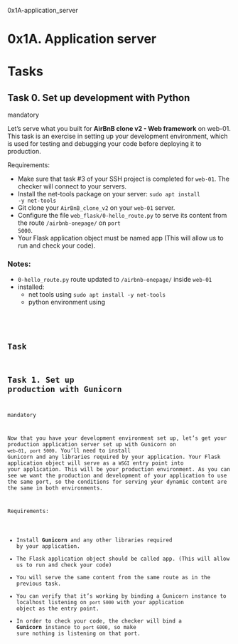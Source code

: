 0x1A-application_server

# 0x1A. Application server
# Tasks
## Task 0. Set up development with Python
mandatory

Let’s serve what you built for <strong>AirBnB clone v2 - Web framework</strong>
on web-01. This task is an exercise in setting up your development environment,
which is used for testing and debugging your code before deploying it to
production.

Requirements:
-	Make sure that task #3 of your SSH project is completed for
<code>web-01</code>. The checker will connect to your servers.
-	Install the net-tools package on your server:
<code>sudo apt install -y net-tools</code>
-	Git clone your <code>AirBnB_clone_v2</code> on your <code>web-01</code>
server.
-	Configure the file <code>web_flask/0-hello_route.py</code> to serve its
content from the route <code>/airbnb-onepage/</code> on <code>port 5000</code>.
-	Your Flask application object must be named app (This will allow us to run
and check your code).

### Notes:
-	<code>0-hello_route.py</code> route updated to <code>/airbnb-onepage/</code>
inside <code>web-01</code>
-	installed:
	-	net tools using <code>sudo apt install -y net-tools</code>
	-	python environment using <code>

## Task 
## Task 1. Set up production with Gunicorn
mandatory

Now that you have your development environment set up, let’s get your
production application server set up with Gunicorn on <code>web-01</code>,
<code>port 5000</code>. You’ll need to install Gunicorn and any libraries
required by your application. Your Flask application object will serve as a
<code>WSGI</code> entry point into your application. This will be your
production environment. As you can see we want the production and development
of your application to use the same port, so the conditions for serving your
dynamic content are the same in both environments.

Requirements:
-	Install <strong>Gunicorn</strong> and any other libraries required by your application.
-	The Flask application object should be called app. (This will allow us to run
and check your code)
-	You will serve the same content from the same route as in the previous task.
-	You can verify that it’s working by binding a Gunicorn instance to
localhost listening on <code>port 5000</code> with your application object as
the entry point.
-	In order to check your code, the checker will bind a <strong>Gunicorn</strong>
instance to <code>port 6000</code>, so make sure nothing is listening on that port.

